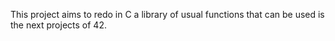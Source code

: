  This project aims to redo in C a library of usual functions that can be used is the next projects of 42.
